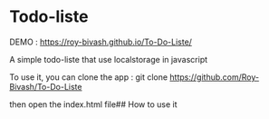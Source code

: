 # Todo-liste

DEMO : https://roy-bivash.github.io/To-Do-Liste/


A simple todo-liste that use localstorage in javascript

To use it, you can clone the app : git clone https://github.com/Roy-Bivash/To-Do-Liste

then open the index.html file## How to use it

